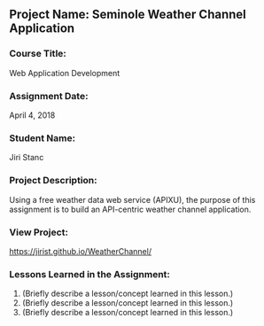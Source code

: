 ## Project Name:  Seminole Weather Channel Application

### Course Title:
Web Application Development

### Assignment Date:  
April 4, 2018

### Student Name:  
Jiri Stanc

### Project Description:
Using a free weather data web service (APIXU), the purpose of this assignment is to build an API-centric weather channel application.

### View Project:
https://jirist.github.io/WeatherChannel/

### Lessons Learned in the Assignment:
1. (Briefly describe a lesson/concept learned in this lesson.)
2. (Briefly describe a lesson/concept learned in this lesson.)
3. (Briefly describe a lesson/concept learned in this lesson.)


